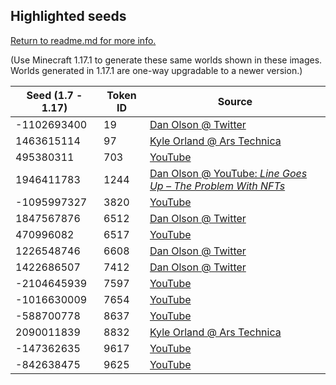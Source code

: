 ## Highlighted seeds

[Return to readme.md for more info.](https://github.com/theinstantmatrix/minecraft-world-seeds-from-nftworlds2021#readme)

(Use Minecraft 1.17.1 to generate these same worlds shown in these images. Worlds generated in 1.17.1 are one-way upgradable to a newer version.)

| Seed (1.7 \- 1.17) | Token ID | Source |
|--------------------|----------|--------|
| \-1102693400       | 19       | [Dan Olson @ Twitter](https://twitter.com/FoldableHuman/status/1446741682519621635) |
| 1463615114         | 97       | [Kyle Orland @ Ars Technica](https://arstechnica.com/gaming/2022/07/blockchain-blocked-from-minecraft-blocks-out-new-block-game-path/) |
| 495380311          | 703      | [YouTube](https://web.archive.org/web/20220805211751if_/https://i.imgur.com/Yya50uB.gif) |
| 1946411783         | 1244     | [Dan Olson @ YouTube: *Line Goes Up – The Problem With NFTs*](https://www.youtube.com/watch?v=YQ_xWvX1n9g&t=3545s) |
| \-1095997327       | 3820     | [YouTube](https://web.archive.org/web/20220805205152if_/https://i.imgur.com/MyXRUpT.jpg) |
| 1847567876         | 6512     | [Dan Olson @ Twitter](https://twitter.com/FoldableHuman/status/1448411095824175105) |
| 470996082          | 6517     | [YouTube](https://web.archive.org/web/20220805205301if_/https://i.imgur.com/rUVqpB6.jpg) |
| 1226548746         | 6608     | [Dan Olson @ Twitter](https://twitter.com/FoldableHuman/status/1448411095824175105) |
| 1422686507         | 7412     | [Dan Olson @ Twitter](https://twitter.com/FoldableHuman/status/1448411095824175105) |
| \-2104645939       | 7597     | [YouTube](https://web.archive.org/web/20220805211751if_/https://i.imgur.com/Yya50uB.gif) |
| \-1016630009       | 7654     | [YouTube](https://web.archive.org/web/20220805205406if_/https://i.imgur.com/ny3vKSN.jpg) |
| \-588700778        | 8637     | [YouTube](https://web.archive.org/web/20220805211751if_/https://i.imgur.com/Yya50uB.gif) |
| 2090011839         | 8832     | [Kyle Orland @ Ars Technica](https://arstechnica.com/gaming/2022/07/blockchain-blocked-from-minecraft-blocks-out-new-block-game-path/) |
| \-147362635        | 9617     | [YouTube](https://web.archive.org/web/20220805205710if_/https://i.imgur.com/uQVUHW7.jpg) |
| \-842638475        | 9625     | [YouTube](https://web.archive.org/web/20220805205757if_/https://i.imgur.com/qmILFti.jpg) |
